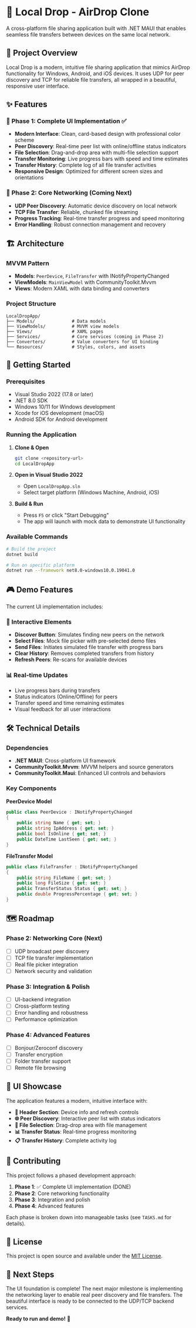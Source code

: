 # 📡 Local Drop - AirDrop Clone

A cross-platform file sharing application built with .NET MAUI that enables seamless file transfers between devices on the same local network.

## 🎯 Project Overview

Local Drop is a modern, intuitive file sharing application that mimics AirDrop functionality for Windows, Android, and iOS devices. It uses UDP for peer discovery and TCP for reliable file transfers, all wrapped in a beautiful, responsive user interface.

## ✨ Features

### 🎨 **Phase 1: Complete UI Implementation** ✅
- **Modern Interface**: Clean, card-based design with professional color scheme
- **Peer Discovery**: Real-time peer list with online/offline status indicators
- **File Selection**: Drag-and-drop area with multi-file selection support
- **Transfer Monitoring**: Live progress bars with speed and time estimates
- **Transfer History**: Complete log of all file transfer activities
- **Responsive Design**: Optimized for different screen sizes and orientations

### 🔧 **Phase 2: Core Networking** (Coming Next)
- **UDP Peer Discovery**: Automatic device discovery on local network
- **TCP File Transfer**: Reliable, chunked file streaming
- **Progress Tracking**: Real-time transfer progress and speed monitoring
- **Error Handling**: Robust connection management and recovery

## 🏗️ Architecture

### **MVVM Pattern**
- **Models**: `PeerDevice`, `FileTransfer` with INotifyPropertyChanged
- **ViewModels**: `MainViewModel` with CommunityToolkit.Mvvm
- **Views**: Modern XAML with data binding and converters

### **Project Structure**
```
LocalDropApp/
├── Models/              # Data models
├── ViewModels/          # MVVM view models  
├── Views/               # XAML pages
├── Services/            # Core services (coming in Phase 2)
├── Converters/          # Value converters for UI binding
└── Resources/           # Styles, colors, and assets
```

## 🚀 Getting Started

### **Prerequisites**
- Visual Studio 2022 (17.8 or later)
- .NET 8.0 SDK
- Windows 10/11 for Windows development
- Xcode for iOS development (macOS)
- Android SDK for Android development

### **Running the Application**

1. **Clone & Open**
   ```bash
   git clone <repository-url>
   cd LocalDropApp
   ```

2. **Open in Visual Studio 2022**
   - Open `LocalDropApp.sln`
   - Select target platform (Windows Machine, Android, iOS)

3. **Build & Run**
   - Press `F5` or click "Start Debugging"
   - The app will launch with mock data to demonstrate UI functionality

### **Available Commands**
```bash
# Build the project
dotnet build

# Run on specific platform
dotnet run --framework net8.0-windows10.0.19041.0
```

## 🎮 Demo Features

The current UI implementation includes:

### **📱 Interactive Elements**
- **Discover Button**: Simulates finding new peers on the network
- **Select Files**: Mock file picker with pre-selected demo files
- **Send Files**: Initiates simulated file transfer with progress bars
- **Clear History**: Removes completed transfers from history
- **Refresh Peers**: Re-scans for available devices

### **📊 Real-time Updates**
- Live progress bars during transfers
- Status indicators (Online/Offline) for peers
- Transfer speed and time remaining estimates
- Visual feedback for all user interactions

## 🛠️ Technical Details

### **Dependencies**
- **.NET MAUI**: Cross-platform UI framework
- **CommunityToolkit.Mvvm**: MVVM helpers and source generators
- **CommunityToolkit.Maui**: Enhanced UI controls and behaviors

### **Key Components**

**PeerDevice Model**
```csharp
public class PeerDevice : INotifyPropertyChanged
{
    public string Name { get; set; }
    public string IpAddress { get; set; }
    public bool IsOnline { get; set; }
    public DateTime LastSeen { get; set; }
}
```

**FileTransfer Model**
```csharp
public class FileTransfer : INotifyPropertyChanged
{
    public string FileName { get; set; }
    public long FileSize { get; set; }
    public TransferStatus Status { get; set; }
    public double ProgressPercentage { get; set; }
}
```

## 🗺️ Roadmap

### **Phase 2: Networking Core** (Next)
- [ ] UDP broadcast peer discovery
- [ ] TCP file transfer implementation
- [ ] Real file picker integration
- [ ] Network security and validation

### **Phase 3: Integration & Polish**
- [ ] UI-backend integration
- [ ] Cross-platform testing
- [ ] Error handling and robustness
- [ ] Performance optimization

### **Phase 4: Advanced Features**
- [ ] Bonjour/Zeroconf discovery
- [ ] Transfer encryption
- [ ] Folder transfer support
- [ ] Remote file browsing

## 🎨 UI Showcase

The application features a modern, intuitive interface with:

- **📡 Header Section**: Device info and refresh controls
- **🌐 Peer Discovery**: Interactive peer list with status indicators
- **📁 File Selection**: Drag-drop area with file management
- **📊 Transfer Status**: Real-time progress monitoring
- **📋 Transfer History**: Complete activity log

## 🤝 Contributing

This project follows a phased development approach:

1. **Phase 1**: ✅ Complete UI implementation (DONE)
2. **Phase 2**: Core networking functionality
3. **Phase 3**: Integration and polish
4. **Phase 4**: Advanced features

Each phase is broken down into manageable tasks (see `TASKS.md` for details).

## 📄 License

This project is open source and available under the [MIT License](LICENSE).

## 🎯 Next Steps

The UI foundation is complete! The next major milestone is implementing the networking layer to enable real peer discovery and file transfers. The beautiful interface is ready to be connected to the UDP/TCP backend services.

**Ready to run and demo!** 🚀 